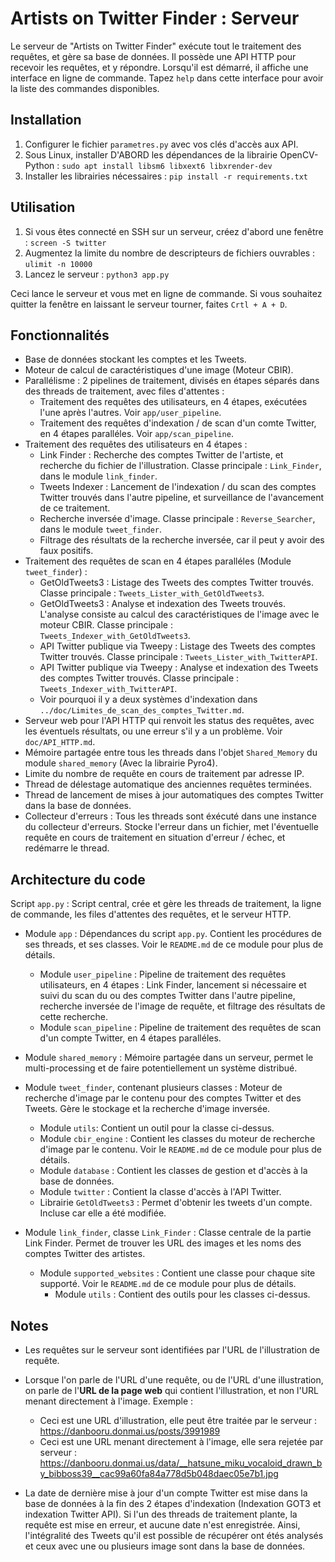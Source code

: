 # Artists on Twitter Finder : Serveur

Le serveur de "Artists on Twitter Finder" exécute tout le traitement des requêtes, et gère sa base de données.
Il possède une API HTTP pour recevoir les requêtes, et y répondre.
Lorsqu'il est démarré, il affiche une interface en ligne de commande. Tapez `help` dans cette interface pour avoir la liste des commandes disponibles.


## Installation

1. Configurer le fichier `parametres.py` avec vos clés d'accès aux API.
2. Sous Linux, installer D'ABORD les dépendances de la librairie OpenCV-Python : `sudo apt install libsm6 libxext6 libxrender-dev`
3. Installer les librairies nécessaires : `pip install -r requirements.txt`


## Utilisation

1. Si vous êtes connecté en SSH sur un serveur, créez d'abord une fenêtre : `screen -S twitter`
2. Augmentez la limite du nombre de descripteurs de fichiers ouvrables : `ulimit -n 10000`
2. Lancez le serveur : `python3 app.py`

Ceci lance le serveur et vous met en ligne de commande. Si vous souhaitez quitter la fenêtre en laissant le serveur tourner, faites `Crtl + A + D`.


## Fonctionnalités

* Base de données stockant les comptes et les Tweets.
* Moteur de calcul de caractéristiques d'une image (Moteur CBIR).
* Parallélisme : 2 pipelines de traitement, divisés en étapes séparés dans des threads de traitement, avec files d'attentes :
  - Traitement des requêtes des utilisateurs, en 4 étapes, exécutées l'une après l'autres. Voir `app/user_pipeline`.
  - Traitement des requêtes d'indexation / de scan d'un comte Twitter, en 4 étapes paralléles. Voir `app/scan_pipeline`.
* Traitement des requêtes des utilisateurs en 4 étapes :
  - Link Finder : Recherche des comptes Twitter de l'artiste, et recherche du fichier de l'illustration. Classe principale : `Link_Finder`, dans le module `link_finder`.
  - Tweets Indexer : Lancement de l'indexation / du scan des comptes Twitter trouvés dans l'autre pipeline, et surveillance de l'avancement de ce traitement.
  - Recherche inversée d'image. Classe principale : `Reverse_Searcher`, dans le module `tweet_finder`.
  - Filtrage des résultats de la recherche inversée, car il peut y avoir des faux positifs.
* Traitement des requêtes de scan en 4 étapes paralléles (Module `tweet_finder`) :
  - GetOldTweets3 : Listage des Tweets des comptes Twitter trouvés. Classe principale : `Tweets_Lister_with_GetOldTweets3`.
  - GetOldTweets3 : Analyse et indexation des Tweets trouvés. L'analyse consiste au calcul des caractéristiques de l'image avec le moteur CBIR. Classe principale : `Tweets_Indexer_with_GetOldTweets3`.
  - API Twitter publique via Tweepy : Listage des Tweets des comptes Twitter trouvés. Classe principale : `Tweets_Lister_with_TwitterAPI`.
  - API Twitter publique via Tweepy : Analyse et indexation des Tweets des comptes Twitter trouvés. Classe principale : `Tweets_Indexer_with_TwitterAPI`.
  - Voir pourquoi il y a deux systèmes d'indexation dans `../doc/Limites_de_scan_des_comptes_Twitter.md`.
* Serveur web pour l'API HTTP qui renvoit les status des requêtes, avec les éventuels résultats, ou une erreur s'il y a un problème. Voir `doc/API_HTTP.md`.
* Mémoire partagée entre tous les threads dans l'objet `Shared_Memory` du module `shared_memory` (Avec la librairie Pyro4).
* Limite du nombre de requête en cours de traitement par adresse IP.
* Thread de délestage automatique des anciennes requêtes terminées.
* Thread de lancement de mises à jour automatiques des comptes Twitter dans la base de données.
* Collecteur d'erreurs : Tous les threads sont éxécuté dans une instance du collecteur d'erreurs. Stocke l'erreur dans un fichier, met l'éventuelle requête en cours de traitement en situation d'erreur / échec, et redémarre le thread.


## Architecture du code

Script `app.py` : Script central, crée et gère les threads de traitement, la ligne de commande, les files d'attentes des requêtes, et le serveur HTTP.

* Module `app` : Dépendances du script `app.py`. Contient les procédures de ses threads, et ses classes. Voir le `README.md` de ce module pour plus de détails.
  - Module `user_pipeline` : Pipeline de traitement des requêtes utilisateurs, en 4 étapes : Link Finder, lancement si nécessaire et suivi du scan du ou des comptes Twitter dans l'autre pipeline, recherche inversée de l'image de requête, et filtrage des résultats de cette recherche.
  - Module `scan_pipeline` : Pipeline de traitement des requêtes de scan d'un compte Twitter, en 4 étapes paralléles.

* Module `shared_memory` : Mémoire partagée dans un serveur, permet le multi-processing et de faire potentiellement un système distribué.

* Module `tweet_finder`, contenant plusieurs classes : Moteur de recherche d'image par le contenu pour des comptes Twitter et des Tweets. Gère le stockage et la recherche d'image inversée.
  - Module `utils`: Contient un outil pour la classe ci-dessus.
  - Module `cbir_engine` : Contient les classes du moteur de recherche d'image par le contenu. Voir le `README.md` de ce module pour plus de détails.
  - Module `database` : Contient les classes de gestion et d'accès à la base de données.
  - Module `twitter` : Contient la classe d'accès à l'API Twitter.
  - Librairie `GetOldTweets3` : Permet d'obtenir les tweets d'un compte. Incluse car elle a été modifiée.

* Module `link_finder`, classe `Link_Finder` : Classe centrale de la partie Link Finder. Permet de trouver les URL des images et les noms des comptes Twitter des artistes.
  - Module `supported_websites` : Contient une classe pour chaque site supporté. Voir le `README.md` de ce module pour plus de détails.
    - Module `utils` : Contient des outils pour les classes ci-dessus.


## Notes

* Les requêtes sur le serveur sont identifiées par l'URL de l'illustration de requête.

* Lorsque l'on parle de l'URL d'une requête, ou de l'URL d'une illustration, on parle de l'**URL de la page web** qui contient l'illustration, et non l'URL menant directement à l'image.
  Exemple :
  - Ceci est une URL d'illustration, elle peut être traitée par le serveur : https://danbooru.donmai.us/posts/3991989
  - Ceci est une URL menant directement à l'image, elle sera rejetée par serveur : https://danbooru.donmai.us/data/__hatsune_miku_vocaloid_drawn_by_bibboss39__cac99a60fa84a778d5b048daec05e7b1.jpg

* La date de dernière mise à jour d'un compte Twitter est mise dans la base de données à la fin des 2 étapes d'indexation (Indexation GOT3 et indexation Twitter API). Si l'un des threads de traitement plante, la requête est mise en erreur, et aucune date n'est enregistrée. Ainsi, l'intégralité des Tweets qu'il est possible de récupérer ont étés analysés et ceux avec une ou plusieurs image sont dans la base de données.
